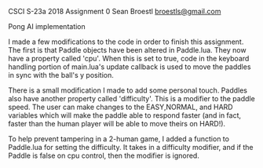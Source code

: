 CSCI S-23a 2018 Assignment 0
Sean Broestl
broestls@gmail.com

Pong AI implementation

I made a few modifications to the code in order to finish this assignment. The first is that Paddle objects have been altered in Paddle.lua. They now have a property called 'cpu'. When this is set to true, code in the keyboard handling portion of main.lua's update callback is used to move the paddles in sync with the ball's y position.

There is a small modification I made to add some personal touch. Paddles also have another property called 'difficulty'. This is a modifier to the paddle speed. The user can make changes to the EASY,NORMAL, and HARD variables which will make the paddle able to respond faster (and in fact, faster than the human player will be able to move theirs on HARD!).

To help prevent tampering in a 2-human game, I added a function to Paddle.lua for setting the difficulty. It takes in a difficulty modifier, and if the Paddle is false on cpu control, then the modifier is ignored.
